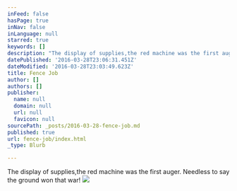 ```yaml
---
inFeed: false
hasPage: true
inNav: false
inLanguage: null
starred: true
keywords: []
description: "The display of supplies,the red machine was the first auger. Needless to say the ground won that war!\_"
datePublished: '2016-03-28T23:06:31.451Z'
dateModified: '2016-03-28T23:03:49.623Z'
title: Fence Job
author: []
authors: []
publisher:
  name: null
  domain: null
  url: null
  favicon: null
sourcePath: _posts/2016-03-28-fence-job.md
published: true
url: fence-job/index.html
_type: Blurb

---
```

The display of supplies,the red machine was the first auger. Needless to say the ground won that war! ![](https://the-grid-user-content.s3-us-west-2.amazonaws.com/7ac4db6a-7b69-4388-92b7-f688b0ab18c9.jpg)